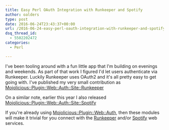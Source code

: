 ```yaml
---
title: Easy Perl OAuth Integration with Runkeeper and Spotify
author: oalders
type: post
date: 2016-06-24T23:43:37+00:00
url: /2016-06-24-easy-perl-oauth-integration-with-runkeeper-and-spotify
dsq_thread_id:
  - 5502202472
categories:
  - Perl

---
```

I've been tooling around with a fun little app that I'm building on evenings and weekends. As part of that work I figured I'd let users authenticate via Runkeeper. Luckily Runkeeper uses OAuth2 and it's all pretty easy to get going with. I've published my very small contribution as [Mojolicious::Plugin::Web::Auth::Site::Runkeeper][1]

On a similar note, earlier this year I also released [Mojolicious::Plugin::Web::Auth::Site::Spotify][2]

If you're already using [Mojolicious::Plugin::Web::Auth][3], then these modules will make it trivial for you connect with the [Runkeeper][4] and/or [Spotify][5] web services.

 [1]: https://metacpan.org/pod/Mojolicious::Plugin::Web::Auth::Site::Runkeeper
 [2]: https://metacpan.org/pod/Mojolicious::Plugin::Web::Auth::Site::Spotify
 [3]: https://metacpan.org/pod/Mojolicious::Plugin::Web::Auth
 [4]: https://runkeeper.com
 [5]: https://www.spotify.com

